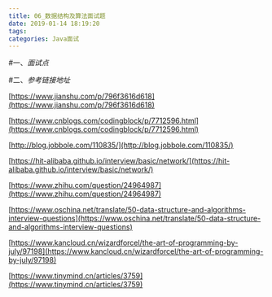```yaml
---
title: 06_数据结构及算法面试题
date: 2019-01-14 18:19:20
tags:
categories: Java面试
---
```


#一、*面试点*

#二、*参考链接地址*

[https://www.jianshu.com/p/796f3616d618](https://www.jianshu.com/p/796f3616d618)

[https://www.cnblogs.com/codingblock/p/7712596.html](https://www.cnblogs.com/codingblock/p/7712596.html)

[http://blog.jobbole.com/110835/](http://blog.jobbole.com/110835/)

[https://hit-alibaba.github.io/interview/basic/network/](https://hit-alibaba.github.io/interview/basic/network/)

[https://www.zhihu.com/question/24964987](https://www.zhihu.com/question/24964987)

[https://www.oschina.net/translate/50-data-structure-and-algorithms-interview-questions](https://www.oschina.net/translate/50-data-structure-and-algorithms-interview-questions)

[https://www.kancloud.cn/wizardforcel/the-art-of-programming-by-july/97198](https://www.kancloud.cn/wizardforcel/the-art-of-programming-by-july/97198)

[https://www.tinymind.cn/articles/3759](https://www.tinymind.cn/articles/3759)